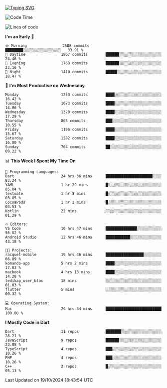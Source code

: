 
<a href="https://git.io/typing-svg"><img src="https://readme-typing-svg.demolab.com?font=Source+Code+Pro&pause=1000&random=false&width=435&lines=Hey+%F0%9F%A5%B6+iam+Yaskraz" alt="Typing SVG" /></a>
<!--START_SECTION:waka-->
![Code Time](http://img.shields.io/badge/Code%20Time-672%20hrs%2020%20mins-blue)

![Lines of code](https://img.shields.io/badge/From%20Hello%20World%20I%27ve%20Written-4.7%20million%20lines%20of%20code-blue)

**I'm an Early 🐤** 

```text
🌞 Morning                2588 commits        ████████░░░░░░░░░░░░░░░░░   33.91 % 
🌆 Daytime                1867 commits        ██████░░░░░░░░░░░░░░░░░░░   24.46 % 
🌃 Evening                1768 commits        ██████░░░░░░░░░░░░░░░░░░░   23.16 % 
🌙 Night                  1410 commits        █████░░░░░░░░░░░░░░░░░░░░   18.47 % 
```
📅 **I'm Most Productive on Wednesday** 

```text
Monday                   1253 commits        ████░░░░░░░░░░░░░░░░░░░░░   16.42 % 
Tuesday                  1073 commits        ████░░░░░░░░░░░░░░░░░░░░░   14.06 % 
Wednesday                1320 commits        ████░░░░░░░░░░░░░░░░░░░░░   17.29 % 
Thursday                 805 commits         ███░░░░░░░░░░░░░░░░░░░░░░   10.55 % 
Friday                   1196 commits        ████░░░░░░░░░░░░░░░░░░░░░   15.67 % 
Saturday                 1282 commits        ████░░░░░░░░░░░░░░░░░░░░░   16.80 % 
Sunday                   704 commits         ██░░░░░░░░░░░░░░░░░░░░░░░   09.22 % 
```


📊 **This Week I Spent My Time On** 

```text
💬 Programming Languages: 
Dart                     24 hrs 36 mins      █████████████████████░░░░   83.24 % 
YAML                     1 hr 29 mins        █░░░░░░░░░░░░░░░░░░░░░░░░   05.04 % 
textmate                 1 hr 8 mins         █░░░░░░░░░░░░░░░░░░░░░░░░   03.85 % 
CocoaPods                1 hr 2 mins         █░░░░░░░░░░░░░░░░░░░░░░░░   03.53 % 
Kotlin                   22 mins             ░░░░░░░░░░░░░░░░░░░░░░░░░   01.29 % 

🔥 Editors: 
VS Code                  16 hrs 47 mins      ██████████████░░░░░░░░░░░   56.82 % 
Android Studio           12 hrs 46 mins      ███████████░░░░░░░░░░░░░░   43.18 % 

🐱‍💻 Projects: 
racquet-mobile           19 hrs 46 mins      █████████████████░░░░░░░░   66.89 % 
komando-app              5 hrs 2 mins        ████░░░░░░░░░░░░░░░░░░░░░   17.03 % 
macbook                  4 hrs 13 mins       ████░░░░░░░░░░░░░░░░░░░░░   14.28 % 
tedikap_user_bloc        18 mins             ░░░░░░░░░░░░░░░░░░░░░░░░░   01.03 % 
flutter                  5 mins              ░░░░░░░░░░░░░░░░░░░░░░░░░   00.32 % 

💻 Operating System: 
Mac                      29 hrs 34 mins      █████████████████████████   100.00 % 
```

**I Mostly Code in Dart** 

```text
Dart                     11 repos            ███████░░░░░░░░░░░░░░░░░░   28.21 % 
JavaScript               9 repos             ██████░░░░░░░░░░░░░░░░░░░   23.08 % 
TypeScript               4 repos             ███░░░░░░░░░░░░░░░░░░░░░░   10.26 % 
PHP                      4 repos             ███░░░░░░░░░░░░░░░░░░░░░░   10.26 % 
C++                      2 repos             █░░░░░░░░░░░░░░░░░░░░░░░░   05.13 % 
```




 Last Updated on 19/10/2024 18:43:54 UTC
<!--END_SECTION:waka-->

